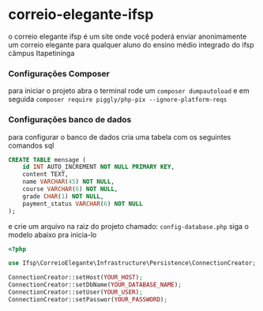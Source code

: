 # correio-elegante-ifsp
o correio elegante ifsp é um site onde você poderá enviar anonimamente um correio elegante para qualquer aluno do ensino médio integrado do ifsp câmpus Itapetininga

### Configurações Composer
para iniciar o projeto abra o terminal rode um `composer dumpautoload` e em seguida `composer require piggly/php-pix --ignore-platform-reqs` 

### Configurações banco de dados
para configurar o banco de dados cria uma tabela com os seguintes comandos sql
```sql
CREATE TABLE mensage (
    id INT AUTO_INCREMENT NOT NULL PRIMARY KEY,
    content TEXT,
    name VARCHAR(45) NOT NULL,
    course VARCHAR(6) NOT NULL,
    grade CHAR(1) NOT NULL,
    payment_status VARCHAR(6) NOT NULL
);
```

e crie um arquivo na raiz do projeto chamado: `config-database.php` siga o modelo abaixo pra inicia-lo
```php
<?php

use Ifsp\CorreioElegante\Infrastructure\Persistence\ConnectionCreator;

ConnectionCreator::setHost(YOUR_HOST);
ConnectionCreator::setDbName(YOUR_DATABASE_NAME);
ConnectionCreator::setUser(YOUR_USER);
ConnectionCreator::setPasswor(YOUR_PASSWORD);

```
